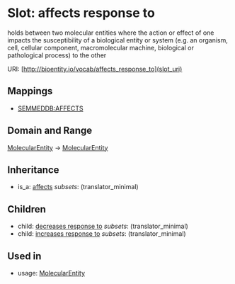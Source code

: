 # Slot: affects response to


holds between two molecular entities where the action or effect of one impacts the susceptibility of a biological entity or system (e.g. an organism, cell, cellular component, macromolecular machine, biological or pathological process) to the other

URI: [http://bioentity.io/vocab/affects_response_to](slot_uri)
## Mappings

 * [SEMMEDDB:AFFECTS](http://purl.obolibrary.org/obo/SEMMEDDB_AFFECTS)
## Domain and Range

[MolecularEntity](MolecularEntity.md) -> [MolecularEntity](MolecularEntity.md)
## Inheritance

 *  is_a: [affects](affects.md) *subsets*: (translator_minimal)
## Children

 *  child: [decreases response to](decreases_response_to.md) *subsets*: (translator_minimal)
 *  child: [increases response to](increases_response_to.md) *subsets*: (translator_minimal)
## Used in

 *  usage: [MolecularEntity](MolecularEntity.md)
